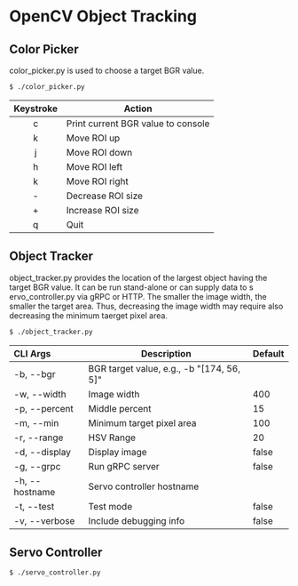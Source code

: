# OpenCV Object Tracking 


## Color Picker 

color_picker.py is used to choose a target BGR value.

```bash
$ ./color_picker.py 
```

| Keystroke  | Action                                             |
|:----------:|----------------------------------------------------|
| c          | Print current BGR value to console                 |
| k          | Move ROI up                                        |
| j          | Move ROI down                                      |
| h          | Move ROI left                                      |
| k          | Move ROI right                                     |
| -          | Decrease ROI size                                  |
| +          | Increase ROI size                                  |
| q          | Quit                                               |


## Object Tracker

object_tracker.py provides the location of the largest object having the 
target BGR value. It can be run stand-alone or can supply data to s
ervo_controller.py via gRPC or HTTP. The smaller the image width, the smaller 
the target area. Thus, decreasing the image width may require also decreasing 
the minimum taerget pixel area.

```bash
$ ./object_tracker.py 
```

| CLI Args       | Description                                        | Default |
|:---------------|----------------------------------------------------|---------|
| -b, --bgr      | BGR target value, e.g., -b "[174, 56, 5]"          |         |
| -w, --width    | Image width                                        | 400     |
| -p, --percent  | Middle percent                                     | 15      |
| -m, --min      | Minimum target pixel area                          | 100     |
| -r, --range    | HSV Range                                          | 20      |
| -d, --display  | Display image                                      | false   |
| -g, --grpc     | Run gRPC server                                    | false   |
| -h, --hostname | Servo controller hostname                          |         |
| -t, --test     | Test mode                                          | false   |
| -v, --verbose  | Include debugging info                             | false   |


## Servo Controller

```bash
$ ./servo_controller.py 
```

